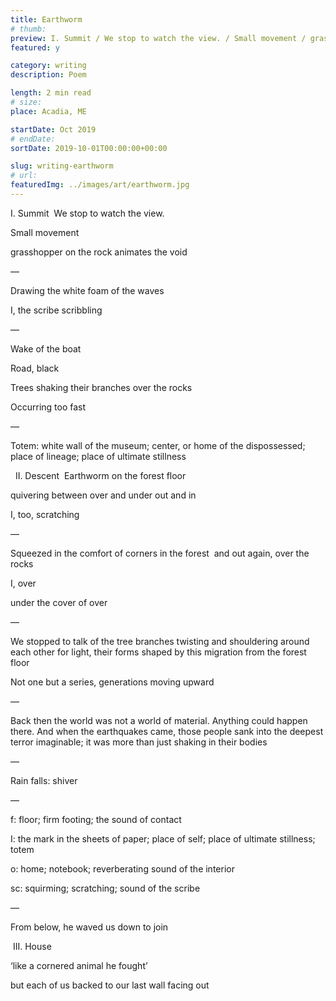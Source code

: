 ```yaml
---
title: Earthworm
# thumb:
preview: I. Summit‍ / We stop to watch the view. / Small movement / grasshopper on the rock / animates the void
featured: y

category: writing
description: Poem

length: 2 min read
# size:
place: Acadia, ME

startDate: Oct 2019
# endDate:
sortDate: 2019-10-01T00:00:00+00:00

slug: writing-earthworm
# url:
featuredImg: ../images/art/earthworm.jpg
---
```


I. Summit‍
‍
We stop to watch the view.

Small movement

grasshopper on the rock
animates the void

—

Drawing the white foam of the waves

I, the scribe
scribbling

—

Wake of the boat

Road, black

Trees shaking their branches
over the rocks

Occurring too fast

—

Totem: white wall of the museum; center, or home of the dispossessed; place of lineage; place of ultimate stillness

‍
‍
II. Descent
‍
Earthworm on the forest floor

quivering between
over and under
out and in

I, too,
scratching

—

Squeezed in the comfort of corners in the forest
‍
and out again, over the rocks

I, over

under the cover of over

—

We stopped to talk of the tree branches twisting and shouldering around each other for light, their forms shaped by this migration from the forest floor

Not one but a series, generations moving upward

—

Back then the world was not a world of material.
Anything could happen there. And when the earthquakes came, those people
sank into the deepest terror imaginable; it was more than just shaking in their bodies

—

Rain falls: shiver

—

f: floor; firm footing; the sound of contact

I: the mark in the sheets of paper; place of self; place of ultimate stillness; totem

o: home; notebook; reverberating sound of the interior

sc: squirming; scratching; sound of the scribe

—

From below, he waved us down to join
‍

‍
III. House

‘like a cornered animal
he fought’

but each of us backed to our last wall
facing out
